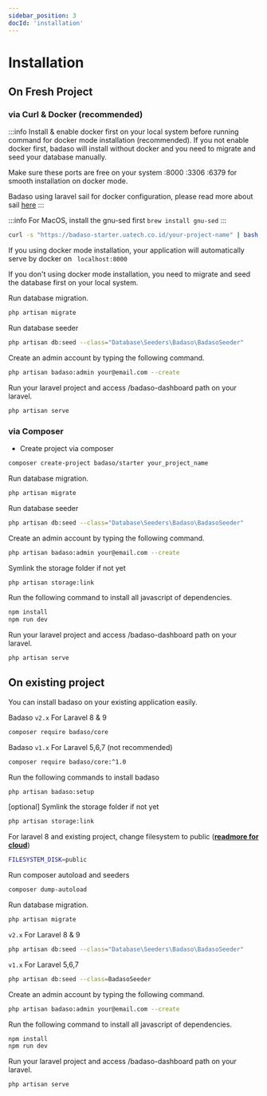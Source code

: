 ```yaml
---
sidebar_position: 3
docId: 'installation'
---
```


# Installation

## On Fresh Project 

### via Curl & Docker (recommended)

:::info
Install & enable docker first on your local system before running command for docker mode installation (recommended). If you not enable docker first, badaso will install without docker and you need to migrate and seed your database manually.

Make sure these ports are free on your system :8000 :3306 :6379 for smooth installation on docker mode.

Badaso using laravel sail for docker configuration, please read more about sail [here](https://laravel.com/docs/9.x/sail)
:::

:::info
For MacOS, install the gnu-sed first `brew install gnu-sed`
:::

```bash
curl -s "https://badaso-starter.uatech.co.id/your-project-name" | bash
```
If you using docker mode installation, your application will automatically serve by docker on ` localhost:8000`

If you don't using docker mode installation, you need to migrate and seed the database first on your local system.

Run database migration.
```bash
php artisan migrate
 ```

Run database seeder
```bash
php artisan db:seed --class="Database\Seeders\Badaso\BadasoSeeder"
```

Create an admin account by typing the following command.
```bash
php artisan badaso:admin your@email.com --create
```

Run your laravel project and access /badaso-dashboard path on your laravel.
```bash
php artisan serve
```

### via Composer

- Create project via composer

```bash
composer create-project badaso/starter your_project_name
```

Run database migration.
```bash
php artisan migrate
 ```

Run database seeder
```bash
php artisan db:seed --class="Database\Seeders\Badaso\BadasoSeeder"
```

Create an admin account by typing the following command.
```bash
php artisan badaso:admin your@email.com --create
```

Symlink the storage folder if not yet
```bash
php artisan storage:link
 ```

Run the following command to install all javascript of dependencies.
```bash
npm install
npm run dev
```

Run your laravel project and access /badaso-dashboard path on your laravel.
```bash
php artisan serve
```

## On existing project
You can install badaso on your existing application easily.

Badaso `v2.x` For Laravel 8 & 9
```bash
composer require badaso/core
 ```

Badaso `v1.x` For Laravel 5,6,7 (not recommended)
```bash
composer require badaso/core:^1.0
 ```

Run the following commands to install badaso
```bash
php artisan badaso:setup
 ```

[optional] Symlink the storage folder if not yet
```bash
php artisan storage:link
 ```

For laravel 8 and existing project, change filesystem to public (**[readmore for cloud](/core-concept/storage)**)
```bash
FILESYSTEM_DISK=public
 ```

Run composer autoload and seeders
```bash
composer dump-autoload
 ```

Run database migration.
```bash
php artisan migrate
 ```

`v2.x` For Laravel 8 & 9
```bash
php artisan db:seed --class="Database\Seeders\Badaso\BadasoSeeder"
```

`v1.x` For Laravel 5,6,7
```bash
php artisan db:seed --class=BadasoSeeder
```

Create an admin account by typing the following command.
```bash
php artisan badaso:admin your@email.com --create
```

Run the following command to install all javascript of dependencies.
```bash
npm install
npm run dev
```

Run your laravel project and access /badaso-dashboard path on your laravel.
```bash
php artisan serve

